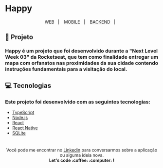 # Happy
<p align="center">
  <a href="https://github.com/eduardopetri/NLW03-Happy-Web">WEB</a>&nbsp;&nbsp;&nbsp;|&nbsp;&nbsp;&nbsp;
  <a href="https://github.com/eduardopetri/NLW03-Happy-Mobile">MOBILE</a>&nbsp;&nbsp;&nbsp;|&nbsp;&nbsp;&nbsp;
  <a href="https://github.com/eduardopetri/NLW03-Happy-Backend">BACKEND</a>&nbsp;&nbsp;&nbsp;|&nbsp;&nbsp;&nbsp;
</p>


## :triangular_ruler: Projeto
### Happy é um projeto que foi desenvolvido durante a "Next Level Week 03" da Rocketseat, que tem como finalidade entregar um mapa com orfanatos nas proximidades da sua cidade contendo instruções fundamentais para a visitação do local.

## :computer: Tecnologias
### Este projeto foi desenvolvido com as seguintes tecnologias:
* [TypeScript](https://www.typescriptlang.org/)
* [Node.js](https://nodejs.org/en/)
* [React](https://reactjs.org/)
* [React Native](https://reactnative.dev/)
* [SQLite](https://www.sqlite.org/index.html)

#
<p align="center">
Você pode me encontrar no <a href="https://www.linkedin.com/in/eduardo-petri/">Linkedin</a> para conversarmos sobre a aplicação ou alguma ideia nova.<br/> <b>Let's code :coffee: :computer: !</b>
</p>
